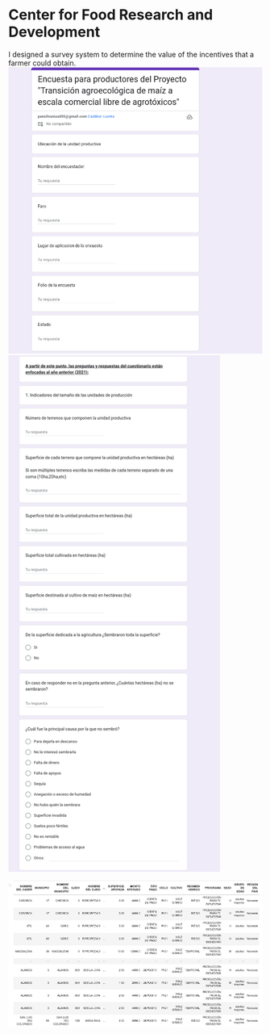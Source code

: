 # Center for Food Research and Development
I designed a survey system to determine the value of the incentives that a farmer could
obtain.
<img src="https://github.com/ErikFantomex/CIAD/blob/main/encuesta.png" alt="banner"/>
<img src="https://github.com/ErikFantomex/CIAD/blob/main/2.png" alt="banner"/>

<img src="https://github.com/ErikFantomex/CIAD/blob/main/1.png" alt="banner"/>
